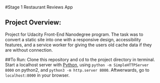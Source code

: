 #Stage 1 Restaurant Reviews App

## Project Overview: 
Project for Udacity Front-End Nanodegree program. The task was to convert a static site into one with a responsive design, accessibility features, and a service worker for giving the users old cache data if they are without connection. 

##To Run: 
Clone this repository and cd to the project directory in terminal. Start a localhost server with [Python](https://www.python.org/downloads/), using ```python -m SimpleHTTPServer 8000``` on python2, and ```python3 -m http.server 8000```. Aftwerwards, go to ```localhost:8000``` in your browser.  
